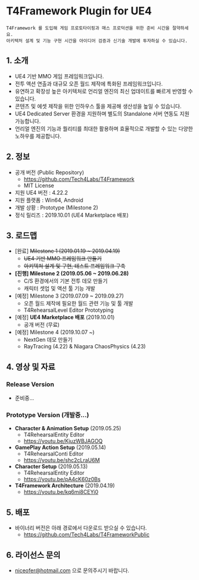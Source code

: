 # T4Framework Plugin for UE4

``` 
T4Framework 를 도입해 게임 프로토타이핑과 매스 프로덕션을 위한 준비 시간을 절약하세요.
아키텍처 설계 및 기능 구현 시간을 아이디어 검증과 신기술 개발에 투자하실 수 있습니다.
```

## 1. 소개

- UE4 기반 MMO 게임 프레임워크입니다.
- 전투 액션 연출과 대규모 오픈 월드 제작에 특화된 프레임워크입니다.
- 유연하고 확장성 높은 아키텍처로 언리얼 엔진의 최신 업데이트를 빠르게 반영할 수 있습니다.
- 콘텐츠 및 에셋 제작을 위한 인하우스 툴을 제공해 생산성을 높일 수 있습니다.
- UE4 Dedicated Server 환경을 지원하며 별도의 Standalone 서버 연동도 지원 가능합니다.
- 언리얼 엔진의 기능과 퀄리티를 최대한 활용하며 효율적으로 개발할 수 있는 다양한 노하우를 제공합니다.

## 2. 정보

- 공개 버전 (Public Repository)
  - <https://github.com/Tech4Labs/T4Framework>
  - MIT License
- 지원 UE4 버전 : 4.22.2
- 지원 플랫폼 : Win64, Android
- 개발 상황 : Prototype (Milestone 2)
- 정식 릴리즈 : 2019.10.01 (UE4 Marketplace 배포)

## 3. 로드맵

- [완료] ~~Milestone 1 (2019.01.19 ~ 2019.04.19)~~
  - ~~UE4 기반 MMO 프레임워크 만들기~~
  - ~~아키텍처 설계 및 구현, 테스트 프레임워크 구축~~
- **[진행] Milestone 2 (2019.05.06 ~ 2019.06.28)**
  - C/S 환경에서의 기본 전투 데모 만들기
  - 캐릭터 셋업 및 액션 툴 기능 개발
- [예정] Milestone 3 (2019.07.09 ~ 2019.09.27)
  - 오픈 월드 제작에 필요한 월드 관련 기능 및 툴 개발
  - T4RehearsalLevel Editor Prototyping
- [예정] **UE4 Marketplace 배포** (2019.10.01)
  - 공개 버전 (무료)
- [예정] Milestone 4 (2019.10.07 ~)
  - NextGen 데모 만들기
  - RayTracing (4.22) & Niagara ChaosPhysics (4.23)

## 4. 영상 및 자료

### Release Version
- 준비중...

### Prototype Version (개발중...)
- **Character & Animation Setup** (2019.05.25)
  - T4RehearsalEntity Editor
  - <https://youtu.be/KjuzWBJAGOQ>
- **GamePlay Action Setup** (2019.05.14)
  - T4RehearsalConti Editor
  - <https://youtu.be/shc2cLraU6M>
- **Character Setup** (2019.05.13)
  - T4RehearsalEntity Editor
  - <https://youtu.be/pA4cK60z0Bs>
- **T4Framework Architecture** (2019.04.19)
  - <https://youtu.be/kq6mi8CEYi0>

## 5. 배포

- 바이너리 버전은 아래 경로에서 다운로드 받으실 수 있습니다.
  - <https://github.com/Tech4Labs/T4FrameworkPublic>

## 6. 라이선스 문의

- niceofer@hotmail.com 으로 문의주시기 바랍니다.
